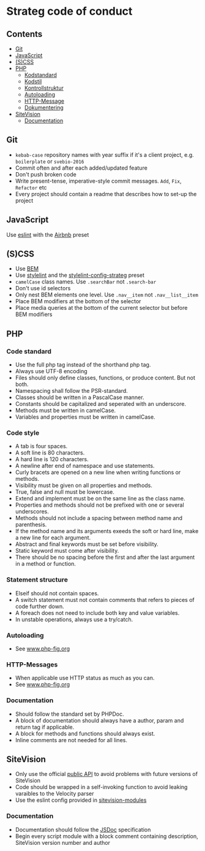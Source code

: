 # Strateg code of conduct

<!-- START doctoc generated TOC please keep comment here to allow auto update -->
<!-- DON'T EDIT THIS SECTION, INSTEAD RE-RUN doctoc TO UPDATE -->
## Contents

* [Git](#git)
* [JavaScript](#javascript)
* [(S)CSS](#scss)
* [PHP](#php)
  * [Kodstandard](#kodstandard)
  * [Kodstil](#kodstil)
  * [Kontrollstruktur](#kontrollstruktur)
  * [Autoloading](#autoloading)
  * [HTTP-Message](#http-message)
  * [Dokumentering](#dokumentering)
* [SiteVision](#sitevision)
  * [Documentation](#documentation)

<!-- END doctoc generated TOC please keep comment here to allow auto update -->

## Git
* `kebab-case` repository names with year suffix if it's a client project, e.g. `boilerplate` or `svebio-2016`
* Commit often and after each added/updated feature
* Don't push broken code
* Write present-tense, imperative-style commit messages. `Add`, `Fix`, `Refactor` etc
* Every project should contain a readme that describes how to set-up the project  

## JavaScript
Use [eslint](https://github.com/eslint/eslint) with the [Airbnb](https://github.com/airbnb/javascript) preset

## (S)CSS
* Use [BEM](http://getbem.com/introduction/)
* Use [stylelint](https://github.com/stylelint/stylelint) and the [stylelint-config-strateg](https://github.com/strt/stylelint-config-strateg) preset
* `camelCase` class names. Use `.searchBar` not `.search-bar`
* Don't use id selectors
* Only nest BEM elements one level. Use `.nav__item` not `.nav__list__item`
* Place BEM modifiers at the bottom of the selector
* Place media queries at the bottom of the current selector but before BEM modifiers

## PHP
### Code standard
* Use the full php tag instead of the shorthand php tag.
* Always use UTF-8 encoding
* Files should only define classes, functions, or produce content. But not both.
* Namespacing shall follow the PSR-standard.
* Classes should be written in a PascalCase manner.
* Constants should be capitalized and seperated with an underscore.
* Methods must be written in camelCase.
* Variables and properties must be written in camelCase.

### Code style
* A tab is four spaces.
* A soft line is 80 characters.
* A hard line is 120 characters.
* A newline after end of namespace and use statements.
* Curly bracets are opened on a new line when writing functions or methods.
* Visibility must be given on all properties and methods.
* True, false and null must be lowercase.
* Extend and implement must be on the same line as the class name.
* Properties and methods should not be prefixed with one or several underscores.
* Methods should not include a spacing between method name and parenthesis.
* If the method name and its arguments exeeds the soft or hard line, make a new line for each argument.
* Abstract and final keywords must be set before visibility.
* Static keyword must come after visibility.
* There should be no spacing before the first and after the last argument in a method or function.

### Statement structure
* Elseif should not contain spaces.
* A switch statement must not contain comments that refers to pieces of code further down.
* A foreach does not need to include both key and value variables.
* In unstable operations, always use a try/catch.

### Autoloading
* See www.php-fig.org

### HTTP-Messages
* When applicable use HTTP status as much as you can.
* See www.php-fig.org

### Documentation
* Should follow the standard set by PHPDoc.
* A block of documentation should always have a author, param and return tag if applicable.
* A block for methods and functions should always exist.
* Inline comments are not needed for all lines.

## SiteVision
* Only use the official [public API](https://help4.sitevision.se/webdav/files/apidocs/index.html) to avoid problems with future versions of SiteVision
* Code should be wrapped in a self-invoking function to avoid leaking varaibles to the Velocity parser
* Use the eslint config provided in [sitevision-modules](https://github.com/strt/sitevision-modules) 

### Documentation
* Documentation should follow the [JSDoc](http://usejsdoc.org/) specification
* Begin every script module with a block comment containing description, SiteVision version number and author